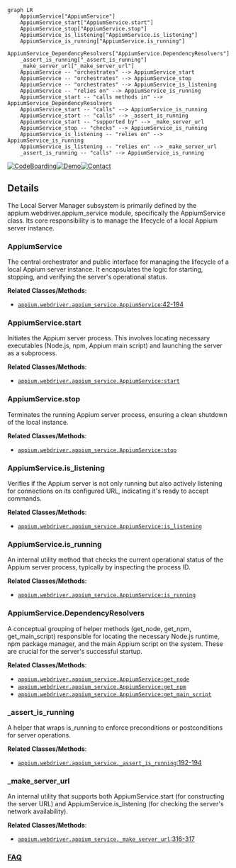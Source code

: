 ```mermaid
graph LR
    AppiumService["AppiumService"]
    AppiumService_start["AppiumService.start"]
    AppiumService_stop["AppiumService.stop"]
    AppiumService_is_listening["AppiumService.is_listening"]
    AppiumService_is_running["AppiumService.is_running"]
    AppiumService_DependencyResolvers["AppiumService.DependencyResolvers"]
    _assert_is_running["_assert_is_running"]
    _make_server_url["_make_server_url"]
    AppiumService -- "orchestrates" --> AppiumService_start
    AppiumService -- "orchestrates" --> AppiumService_stop
    AppiumService -- "orchestrates" --> AppiumService_is_listening
    AppiumService -- "relies on" --> AppiumService_is_running
    AppiumService_start -- "calls methods in" --> AppiumService_DependencyResolvers
    AppiumService_start -- "calls" --> AppiumService_is_running
    AppiumService_start -- "calls" --> _assert_is_running
    AppiumService_start -- "supported by" --> _make_server_url
    AppiumService_stop -- "checks" --> AppiumService_is_running
    AppiumService_is_listening -- "relies on" --> AppiumService_is_running
    AppiumService_is_listening -- "relies on" --> _make_server_url
    _assert_is_running -- "calls" --> AppiumService_is_running
```

[![CodeBoarding](https://img.shields.io/badge/Generated%20by-CodeBoarding-9cf?style=flat-square)](https://github.com/CodeBoarding/GeneratedOnBoardings)[![Demo](https://img.shields.io/badge/Try%20our-Demo-blue?style=flat-square)](https://www.codeboarding.org/demo)[![Contact](https://img.shields.io/badge/Contact%20us%20-%20contact@codeboarding.org-lightgrey?style=flat-square)](mailto:contact@codeboarding.org)

## Details

The Local Server Manager subsystem is primarily defined by the appium.webdriver.appium_service module, specifically the AppiumService class. Its core responsibility is to manage the lifecycle of a local Appium server instance.

### AppiumService
The central orchestrator and public interface for managing the lifecycle of a local Appium server instance. It encapsulates the logic for starting, stopping, and verifying the server's operational status.


**Related Classes/Methods**:

- <a href="https://github.com/appium/python-client/blob/master/appium/webdriver/appium_service.py#L42-L194" target="_blank" rel="noopener noreferrer">`appium.webdriver.appium_service.AppiumService`:42-194</a>


### AppiumService.start
Initiates the Appium server process. This involves locating necessary executables (Node.js, npm, Appium main script) and launching the server as a subprocess.


**Related Classes/Methods**:

- <a href="https://github.com/appium/python-client/blob/master/appium/webdriver/appium_service.py" target="_blank" rel="noopener noreferrer">`appium.webdriver.appium_service.AppiumService:start`</a>


### AppiumService.stop
Terminates the running Appium server process, ensuring a clean shutdown of the local instance.


**Related Classes/Methods**:

- <a href="https://github.com/appium/python-client/blob/master/appium/webdriver/appium_service.py" target="_blank" rel="noopener noreferrer">`appium.webdriver.appium_service.AppiumService:stop`</a>


### AppiumService.is_listening
Verifies if the Appium server is not only running but also actively listening for connections on its configured URL, indicating it's ready to accept commands.


**Related Classes/Methods**:

- <a href="https://github.com/appium/python-client/blob/master/appium/webdriver/appium_service.py" target="_blank" rel="noopener noreferrer">`appium.webdriver.appium_service.AppiumService:is_listening`</a>


### AppiumService.is_running
An internal utility method that checks the current operational status of the Appium server process, typically by inspecting the process ID.


**Related Classes/Methods**:

- <a href="https://github.com/appium/python-client/blob/master/appium/webdriver/appium_service.py" target="_blank" rel="noopener noreferrer">`appium.webdriver.appium_service.AppiumService:is_running`</a>


### AppiumService.DependencyResolvers
A conceptual grouping of helper methods (get_node, get_npm, get_main_script) responsible for locating the necessary Node.js runtime, npm package manager, and the main Appium script on the system. These are crucial for the server's successful startup.


**Related Classes/Methods**:

- <a href="https://github.com/appium/python-client/blob/master/appium/webdriver/appium_service.py" target="_blank" rel="noopener noreferrer">`appium.webdriver.appium_service.AppiumService:get_node`</a>
- <a href="https://github.com/appium/python-client/blob/master/appium/webdriver/appium_service.py" target="_blank" rel="noopener noreferrer">`appium.webdriver.appium_service.AppiumService:get_npm`</a>
- <a href="https://github.com/appium/python-client/blob/master/appium/webdriver/appium_service.py" target="_blank" rel="noopener noreferrer">`appium.webdriver.appium_service.AppiumService:get_main_script`</a>


### _assert_is_running
A helper that wraps is_running to enforce preconditions or postconditions for server operations.


**Related Classes/Methods**:

- <a href="https://github.com/appium/python-client/blob/master/appium/webdriver/appium_service.py#L192-L194" target="_blank" rel="noopener noreferrer">`appium.webdriver.appium_service._assert_is_running`:192-194</a>


### _make_server_url
An internal utility that supports both AppiumService.start (for constructing the server URL) and AppiumService.is_listening (for checking the server's network availability).


**Related Classes/Methods**:

- <a href="https://github.com/appium/python-client/blob/master/appium/webdriver/appium_service.py#L316-L317" target="_blank" rel="noopener noreferrer">`appium.webdriver.appium_service._make_server_url`:316-317</a>




### [FAQ](https://github.com/CodeBoarding/GeneratedOnBoardings/tree/main?tab=readme-ov-file#faq)